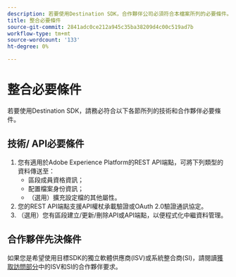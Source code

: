 ```yaml
---
description: 若要使用Destination SDK，合作夥伴公司必須符合本檔案所列的必要條件。
title: 整合必要條件
source-git-commit: 2841adc0ce212a945c35ba38209d4c00c519ad7b
workflow-type: tm+mt
source-wordcount: '133'
ht-degree: 0%

---
```


# 整合必要條件

若要使用Destination SDK，請務必符合以下各節所列的技術和合作夥伴必要條件。

## 技術/ API必要條件

1. 您有適用於Adobe Experience Platform的REST API端點，可將下列類型的資料傳送至：
   * 區段成員資格資訊；
   * 配置檔案身份資訊；
   * （選用）擴充設定檔的其他屬性。
2. 您的REST API端點支援API權杖承載驗證或OAuth 2.0驗證通訊協定。
3. （選用）您有區段建立/更新/刪除API或API端點，以便程式化中繼資料管理。

## 合作夥伴先決條件

如果您是希望使用目標SDK的獨立軟體供應商(ISV)或系統整合商(SI)，請閱讀[獲取訪問部分](./overview.md#get-access)中的ISV和SI的合作夥伴要求。
